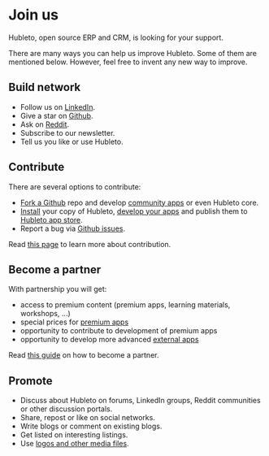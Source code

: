 # Join us

Hubleto, open source ERP and CRM, is looking for your support.

There are many ways you can help us improve Hubleto. Some of them are mentioned below. However, feel free to invent any new way to improve.

## Build network

  * Follow us on [LinkedIn](https://www.linkedin.com/company/hubleto).
  * Give a star on [Github](https://github.com/hubleto/main).
  * Ask on [Reddit](https://www.reddit.com/r/hubleto).
  * Subscribe to our newsletter.
  * Tell us you like or use Hubleto.

## Contribute

There are several options to contribute:

  * [Fork a Github](contribute) repo and develop [community apps](apps/community) or even Hubleto core.
  * [Install](install) your copy of Hubleto, [develop your apps](apps/external) and publish them to [Hubleto app store](publish-app).
  * Report a bug via [Github issues](https://github.com/hubleto/main/issues).

Read [this page](contribute) to learn more about contribution.

## Become a partner

With partnership you will get:

  * access to premium content (premium apps, learning materials, workshops, ...)
  * special prices for [premium apps](apps/premium)
  * opportunity to contribute to development of premium apps
  * opportunity to develop more advanced [external apps](apps/external)

Read [this guide](partnership) on how to become a partner.

## Promote

  * Discuss about Hubleto on forums, LinkedIn groups, Reddit communities or other discussion portals.
  * Share, repost or like on social networks.
  * Write blogs or comment on existing blogs.
  * Get listed on interesting listings.
  * Use [logos and other media files](media).
